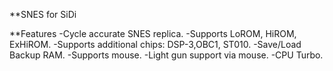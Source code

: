 **SNES for SiDi

**Features 
   -Cycle accurate SNES replica.
   -Supports LoROM, HiROM, ExHiROM.
   -Supports additional chips: DSP-3,OBC1, ST010.
   -Save/Load Backup RAM.
   -Supports mouse.
   -Light gun support via mouse.
   -CPU Turbo.
